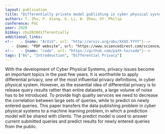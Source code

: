 ```yaml
---
layout: publication
title: "Differentially private model publishing in cyber physical systems"
authors: T. Zhu, P. Xiong, G. Li, W. Zhou, SY. Philip
conference: FGC
year: 2020
bibkey: zhu2020differentially
additional_links:
<!--   - {name: "ArXiV", url: "http://arxiv.org/abs/XXXX.YYYY"}-->
   - {name: "PDF website", url: "https://www.sciencedirect.com/science/article/abs/pii/S0167739X17325554"}
<!--   - {name: "code", url: "https://github.com/path-to/code"}-->
tags: ["6G", "Introdeuction", "Differential Privacy"]
---
```

With the development of Cyber Physical Systems, privacy issues become an important topics in the past few years. It is worthwhile to apply differential privacy, one of the most influential privacy definitions, in cyber physical system. However, as the essential idea of differential privacy is to release query results rather than entire datasets, a large volume of noise has to be introduced. To provide high quality services we need to decrease the correlation between large sets of queries, while to predict on newly entered queries. This paper transfers the data publishing problem in cyber physical systems to a machine learning problem, in which a prediction model will be shared with clients. The predict model is used to answer current submitted queries and predict results for newly entered queries from the public.